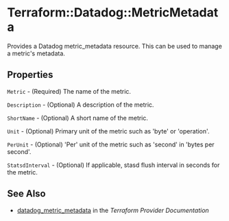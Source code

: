 # Terraform::Datadog::MetricMetadata

Provides a Datadog metric_metadata resource. This can be used to manage a metric's metadata.

## Properties

`Metric` - (Required) The name of the metric.

`Description` - (Optional) A description of the metric.

`ShortName` - (Optional) A short name of the metric.

`Unit` - (Optional) Primary unit of the metric such as 'byte' or 'operation'.

`PerUnit` - (Optional) 'Per' unit of the metric such as 'second' in 'bytes per second'.

`StatsdInterval` - (Optional) If applicable, stasd flush interval in seconds for the metric.


## See Also

* [datadog_metric_metadata](https://www.terraform.io/docs/providers/datadog/r/metric_metadata.html) in the _Terraform Provider Documentation_